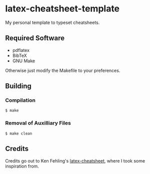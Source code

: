 # latex-cheatsheet-template
My personal template to typeset cheatsheets.

## Required Software
- pdflatex
- BibTeX
- GNU Make

Otherwise just modify the Makefile to your preferences.

## Building
### Compilation
```shell
$ make
```

### Removal of Auxilliary Files
```shell
$ make clean
```

## Credits
Credits go out to Ken Fehling's [latex-cheatsheet](https://github.com/kenfehling/latex-cheatsheet), where I took some inspiration from. 
